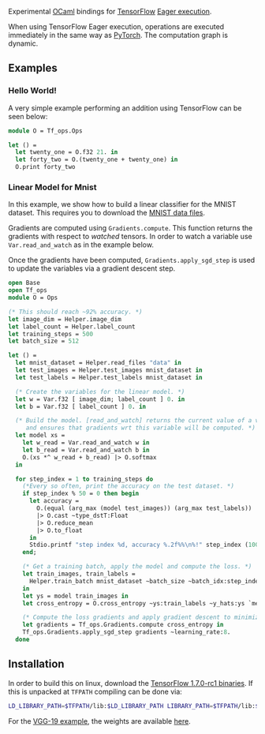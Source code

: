 Experimental [OCaml](http://ocaml.org) bindings for [TensorFlow](http://tensorflow.org) [Eager execution](https://github.com/tensorflow/tensorflow/tree/r1.5/tensorflow/contrib/eager).

When using TensorFlow Eager execution, operations are executed immediately in the
same way as [PyTorch](http://pytorch.org/). The computation graph is dynamic.

## Examples

### Hello World!
A very simple example performing an addition using TensorFlow can be seen below:

```ocaml
module O = Tf_ops.Ops

let () =
  let twenty_one = O.f32 21. in
  let forty_two = O.(twenty_one + twenty_one) in
  O.print forty_two
```

### Linear Model for Mnist

In this example, we show how to build a linear classifier for the MNIST
dataset. This requires you to download the [MNIST data files](http://yann.lecun.com/exdb/mnist/).

Gradients are computed using `Gradients.compute`. This function returns the
gradients with respect to *watched* tensors. In order to watch a variable use
`Var.read_and_watch` as in the example below.

Once the gradients have been computed, `Gradients.apply_sgd_step` is used
to update the variables via a gradient descent step.

```ocaml
open Base
open Tf_ops
module O = Ops

(* This should reach ~92% accuracy. *)
let image_dim = Helper.image_dim
let label_count = Helper.label_count
let training_steps = 500
let batch_size = 512

let () =
  let mnist_dataset = Helper.read_files "data" in
  let test_images = Helper.test_images mnist_dataset in
  let test_labels = Helper.test_labels mnist_dataset in

  (* Create the variables for the linear model. *)
  let w = Var.f32 [ image_dim; label_count ] 0. in
  let b = Var.f32 [ label_count ] 0. in

  (* Build the model. [read_and_watch] returns the current value of a variable
     and ensures that gradients wrt this variable will be computed. *)
  let model xs =
    let w_read = Var.read_and_watch w in
    let b_read = Var.read_and_watch b in
    O.(xs *^ w_read + b_read) |> O.softmax
  in

  for step_index = 1 to training_steps do
    (*Every so often, print the accuracy on the test dataset. *)
    if step_index % 50 = 0 then begin
      let accuracy =
        O.(equal (arg_max (model test_images)) (arg_max test_labels))
        |> O.cast ~type_dstT:Float
        |> O.reduce_mean
        |> O.to_float
      in
      Stdio.printf "step index %d, accuracy %.2f%%\n%!" step_index (100. *. accuracy)
    end;

    (* Get a training batch, apply the model and compute the loss. *)
    let train_images, train_labels =
      Helper.train_batch mnist_dataset ~batch_size ~batch_idx:step_index
    in
    let ys = model train_images in
    let cross_entropy = O.cross_entropy ~ys:train_labels ~y_hats:ys `mean in

    (* Compute the loss gradients and apply gradient descent to minimize it. *)
    let gradients = Tf_ops.Gradients.compute cross_entropy in
    Tf_ops.Gradients.apply_sgd_step gradients ~learning_rate:8.
  done
```

## Installation

In order to build this on linux, download the [TensorFlow 1.7.0-rc1 binaries](https://storage.googleapis.com/tensorflow/libtensorflow/libtensorflow-cpu-linux-x86_64-1.7.0-rc1.tar.gz). If this is unpacked at `TFPATH` compiling can be done via:
```bash
LD_LIBRARY_PATH=$TFPATH/lib:$LD_LIBRARY_PATH LIBRARY_PATH=$TFPATH/lib:$LIBRARY_PATH make all
```

For the [VGG-19 example](https://github.com/LaurentMazare/ocaml-tf/tree/master/examples/vgg19.ml), the weights are available [here](http://download.tensorflow.org/models/vgg_19_2016_08_28.tar.gz).
